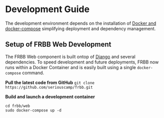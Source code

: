 # Development Guide
The development environment depends on the installation of [Docker and docker-compose](https://docs.docker.com/compose/install/) simplifying deployment and dependency management.

## Setup of FRBB Web Development 
The FRBB Web component is built ontop of [Django](https://www.djangoproject.com/) and several dependencies. To speed development and future deployments, FRBB now runs within a Docker Container and is easily built using a single `docker-compose` command.

**Pull the latest code from GitHub**
```git clone https://github.com/seriouscamp/frbb.git```

**Build and launch a development container**
```
cd frbb/web
sudo docker-compose up -d
```




